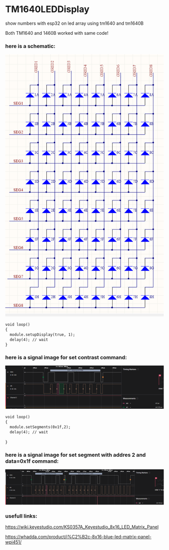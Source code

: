 # TM1640LEDDisplay
show numbers with esp32 on  led array using tm1640 and tm1640B

Both TM1640 and 1460B worked with same code!
 
 ### here is a schematic:
![This is an image](https://github.com/amin-amani/TM1640LEDDisplay/blob/main/doc/schematic.PNG)


```
void loop()
{
  module.setupDisplay(true, 1);
  delay(4); // wait
}
```

 ### here is a signal image for set contrast command:
![This is an image](https://github.com/amin-amani/TM1640LEDDisplay/blob/main/doc/setup%20display.PNG)



```
void loop()
{
  module.setSegments(0x1f,2);
  delay(4); // wait

}
```
 ### here is a signal image for set segment with addres 2 and data=0x1f  command:
![This is an image](https://github.com/amin-amani/TM1640LEDDisplay/blob/main/doc/set%20seg.PNG)


### usefull links:

https://wiki.keyestudio.com/KS0357A_Keyestudio_8x16_LED_Matrix_Panel

https://whadda.com/product/i%C2%B2c-8x16-blue-led-matrix-panel-wpi451/
